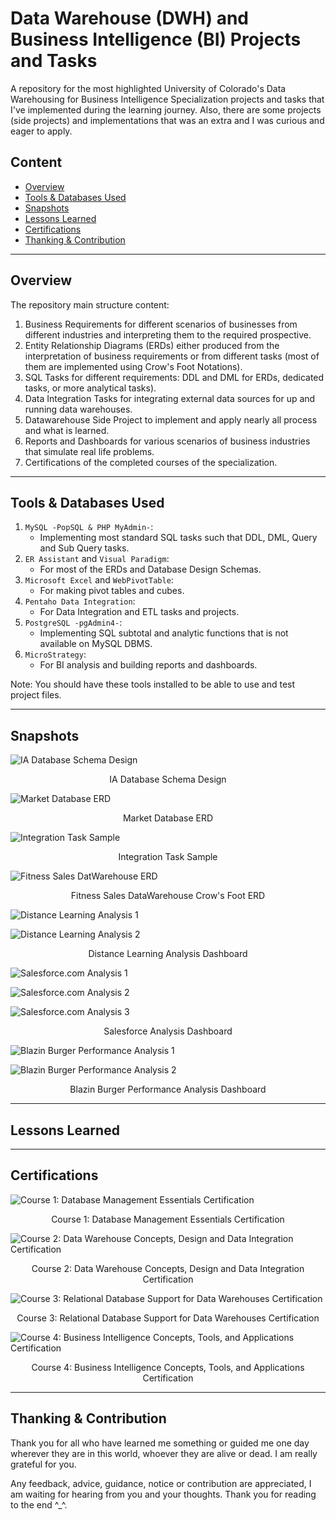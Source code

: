 # Data Warehouse (DWH) and Business Intelligence (BI) Projects and Tasks
A repository for the most highlighted University of Colorado's Data Warehousing for Business Intelligence Specialization projects and tasks that I've implemented during the learning journey. Also, there are some projects (side projects) and implementations that was an extra and I was curious and eager to apply.   

## Content
- [Overview](#overview)
- [Tools & Databases Used](#tools--databases-used)
- [Snapshots](#snapshots)
- [Lessons Learned](#lessons-learned)
- [Certifications](#certifications)
- [Thanking & Contribution](#thanking--contribution)


--------------------------------------
## Overview
The repository main structure content:
1. Business Requirements for different scenarios of businesses from different industries
and interpreting them to the required prospective.
2. Entity Relationship Diagrams (ERDs) either produced from the interpretation of business requirements or from different tasks (most of them are implemented using Crow's Foot Notations).
3. SQL Tasks for different requirements: DDL and DML for ERDs, dedicated tasks, or more analytical tasks).
4. Data Integration Tasks for integrating external data sources for up and running data warehouses.
5. Datawarehouse Side Project to implement and apply nearly all process and what is learned.
6. Reports and Dashboards for various scenarios of business industries that simulate real life problems.
7. Certifications of the completed courses of the specialization.


---------------------------------------
## Tools & Databases Used
1. `MySQL -PopSQL & PHP MyAdmin-`:
   - Implementing most standard SQL tasks such that DDL, DML, Query and Sub Query tasks.  
2. `ER Assistant` and `Visual Paradigm`:
   - For most of the ERDs and Database Design Schemas.
3. `Microsoft Excel` and `WebPivotTable`:
    - For making pivot tables and cubes.
4. `Pentaho Data Integration`:
   - For Data Integration and ETL tasks and projects.  
5. `PostgreSQL -pgAdmin4-`:
   - Implementing SQL subtotal and analytic functions that is not available on MySQL DBMS.
6. `MicroStrategy`:
   - For BI analysis and building reports and dashboards.

Note: You should have these tools installed to be able to use and test project files.



--------------------------------------
## Snapshots
![IA Database Schema Design](https://github.com/yossef-elmahdy/DWH-and-BI-Specialization-Projects-and-Tasks/blob/master/ERD-Schemas-Tasks/Created-DB-Schemas/IA_DB_Schema.jpg)
<p align="center">
    IA Database Schema Design   
</p>

![Market Database ERD](https://github.com/yossef-elmahdy/DWH-and-BI-Specialization-Projects-and-Tasks/blob/master/ERD-Schemas-Tasks/Crows-Foot-ERDs/Market_DB_ERD.jpg)
<p align="center">
    Market Database ERD   
</p>

![Integration Task Sample](https://github.com/yossef-elmahdy/DWH-and-BI-Specialization-Projects-and-Tasks/blob/master/Integration-Tasks/Screenshots/Assignment_1.jpg)
<p align="center">
    Integration Task Sample 
</p>

![Fitness Sales DatWarehouse ERD](https://github.com/yossef-elmahdy/DWH-and-BI-Specialization-Projects-and-Tasks/blob/master/DataWarehouse-Side-Project/2-DataWarehouse-ERD-SchemaDesign/Fitness_Sales_ERD.jpg)
<p align="center">
    Fitness Sales DataWarehouse Crow's Foot ERD  
</p>

![Distance Learning Analysis 1](https://github.com/yossef-elmahdy/DWH-and-BI-Specialization-Projects-and-Tasks/blob/master/Reports-Dashboards-BI-Analysis/Dashboards-Building/Distance-Education-Analysis/Screenshots/after_51.png)

![Distance Learning Analysis 2](https://github.com/yossef-elmahdy/DWH-and-BI-Specialization-Projects-and-Tasks/blob/master/Reports-Dashboards-BI-Analysis/Dashboards-Building/Distance-Education-Analysis/Screenshots/after_85.png)

<p align="center">
    Distance Learning Analysis Dashboard  
</p>

![Salesforce.com Analysis 1](https://github.com/yossef-elmahdy/DWH-and-BI-Specialization-Projects-and-Tasks/blob/master/Reports-Dashboards-BI-Analysis/Dashboards-Building/Salesforce-Analysis/Screenshots/after_51.jpg)

![Salesforce.com Analysis 2](https://github.com/yossef-elmahdy/DWH-and-BI-Specialization-Projects-and-Tasks/blob/master/Reports-Dashboards-BI-Analysis/Dashboards-Building/Salesforce-Analysis/Screenshots/after_74.jpg)

![Salesforce.com Analysis 3](https://github.com/yossef-elmahdy/DWH-and-BI-Specialization-Projects-and-Tasks/blob/master/Reports-Dashboards-BI-Analysis/Dashboards-Building/Salesforce-Analysis/Screenshots/after_83.jpg)

<p align="center">
    Salesforce Analysis Dashboard  
</p>

![Blazin Burger Performance Analysis 1](https://github.com/yossef-elmahdy/DWH-and-BI-Specialization-Projects-and-Tasks/blob/master/Reports-Dashboards-BI-Analysis/Dashboards-Building/Blazin-Burger-Performance-Analysis/Screenshots/final_1.jpg)

![Blazin Burger Performance Analysis 2](https://github.com/yossef-elmahdy/DWH-and-BI-Specialization-Projects-and-Tasks/blob/master/Reports-Dashboards-BI-Analysis/Dashboards-Building/Blazin-Burger-Performance-Analysis/Screenshots/final_2.jpg)

<p align="center">
    Blazin Burger Performance Analysis Dashboard 
</p>


--------------------------------------
## Lessons Learned



--------------------------------------
## Certifications
![Course 1: Database Management Essentials Certification](https://github.com/yossef-elmahdy/DWH-and-BI-Specialization-Projects-and-Tasks/blob/master/Courses-Certifications/Certifications-Screenshots/Course1.jpg)
<p align="center">
    Course 1: Database Management Essentials Certification  
</p>

![Course 2: Data Warehouse Concepts, Design and Data Integration Certification](https://github.com/yossef-elmahdy/DWH-and-BI-Specialization-Projects-and-Tasks/blob/master/Courses-Certifications/Certifications-Screenshots/Course2.jpg)
<p align="center">
    Course 2: Data Warehouse Concepts, Design and Data Integration Certification
</p>

![Course 3: Relational Database Support for Data Warehouses Certification](https://github.com/yossef-elmahdy/DWH-and-BI-Specialization-Projects-and-Tasks/blob/master/Courses-Certifications/Certifications-Screenshots/Course3.jpg)
<p align="center">
    Course 3: Relational Database Support for Data Warehouses Certification
</p>

![Course 4: Business Intelligence Concepts, Tools, and Applications Certification](#TO-DO)
<p align="center">
    Course 4: Business Intelligence Concepts, Tools, and Applications Certification
</p>

--------------------------------------
## Thanking & Contribution
Thank you for all who have learned me something or guided me one day wherever they are in this
world, whoever they are alive or dead. I am really grateful for you.

Any feedback, advice, guidance, notice or contribution are appreciated, I am waiting for hearing from you and your thoughts. Thank you for reading to the end ^_^.  
